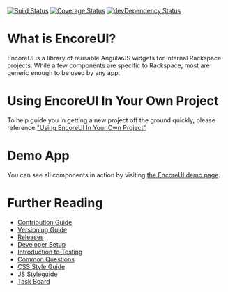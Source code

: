 [![Build Status](https://travis-ci.org/rackerlabs/encore-ui.png?branch=master)](https://travis-ci.org/rackerlabs/encore-ui) [![Coverage Status](https://coveralls.io/repos/rackerlabs/encore-ui/badge.png?branch=master)](https://coveralls.io/r/rackerlabs/encore-ui?branch=master) [![devDependency Status](https://david-dm.org/rackerlabs/encore-ui/dev-status.png)](https://david-dm.org/rackerlabs/encore-ui#info=devDependencies)

# What is EncoreUI?

EncoreUI is a library of reusable AngularJS widgets for internal Rackspace projects. While a few components are specific to Rackspace, most are generic enough to be used by any app.

# Using EncoreUI In Your Own Project

To help guide you in getting a new project off the ground quickly, please reference ["Using EncoreUI In Your Own Project"](./guides/using-encoreui.md)

# Demo App

You can see all components in action by visiting [the EncoreUI demo page](http://rackerlabs.github.io/encore-ui/).

# Further Reading

 - [Contribution Guide](./CONTRIBUTING.md)
 - [Versioning Guide](./guides/versioning.md)
 - [Releases](https://github.com/rackerlabs/encore-ui/releases)
 - [Developer Setup](./guides/ui-setup.md)
 - [Introduction to Testing](./guides/testing.md)
 - [Common Questions](./guides/common-questions.md)
 - [CSS Style Guide](./guides/css-styleguide.md)
 - [JS Styleguide](./guides/js-styleguide.md)
 - [Task Board](https://waffle.io/rackerlabs/encore-ui)
